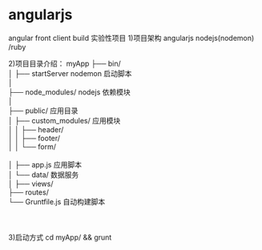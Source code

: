 angularjs
=========

angular front client build
实验性项目
1)项目架构 angularjs nodejs(nodemon) /ruby

2)项目目录介绍：
myApp
├── bin/<br>
│   ├── startServer nodemon 启动脚本<br>
│<br>
├── node_modules/   nodejs 依赖模块 <br>
│   <br>
├── public/         应用目录<br>
│   ├── custom_modules/ 应用模块<br>
│   │   ├── header/<br>
│   │   ├── footer/<br>
│   │   └── form/      <br>   
│   ├── app.js          应用脚本        <br>
│   └── data/ 数据服务<br>
│
├── views/<br>
├── routes/<br>
└── Gruntfile.js 自动构建脚本<br>
<br>
<br>
<br>
3)启动方式 cd myApp/ && grunt
